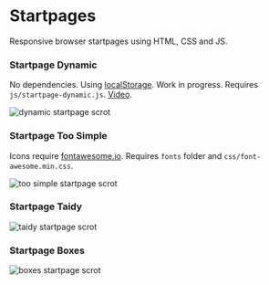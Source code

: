 # Startpages 

Responsive browser startpages using HTML, CSS and JS.

### Startpage Dynamic
No dependencies. Using [localStorage](https://developer.mozilla.org/en-US/docs/Web/API/Web_Storage_API/Using_the_Web_Storage_API). Work in progress. Requires `js/startpage-dynamic.js`. [Video](https://u.teknik.io/vPET6.ogv).

![dynamic startpage scrot](https://u.teknik.io/yexB0.png)

### Startpage Too Simple
Icons require [fontawesome.io](http://fontawesome.io). Requires `fonts` folder and `css/font-awesome.min.css`.

![too simple startpage scrot](https://u.teknik.io/BiV9U.png)

### Startpage Taidy

![taidy startpage scrot](https://u.teknik.io/mZatF.png)

### Startpage Boxes

![boxes startpage scrot](https://u.teknik.io/mV5l0.png)

